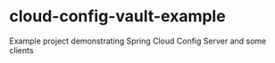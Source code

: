 # cloud-config-vault-example
Example project demonstrating Spring Cloud Config Server and some clients
